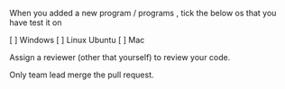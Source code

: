 When you added a new program / programs , tick the below os that you have test it on

[ ] Windows
[ ] Linux Ubuntu
[ ] Mac 

Assign a reviewer (other that yourself) to review your code. 

Only team lead merge the pull request. 
